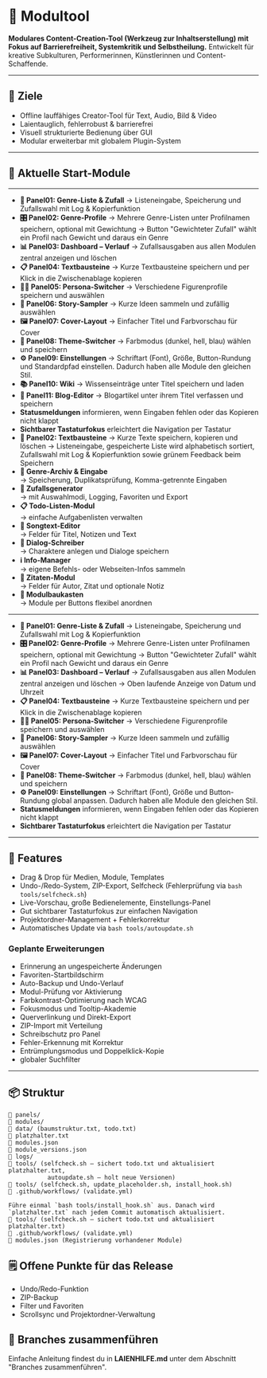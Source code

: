 # 🧰 Modultool

**Modulares Content-Creation-Tool (Werkzeug zur Inhaltserstellung) mit Fokus auf Barrierefreiheit, Systemkritik und Selbstheilung.**
Entwickelt für kreative Subkulturen, Performerinnen, Künstlerinnen und Content-Schaffende.

---

## 🎯 Ziele

- Offline lauffähiges Creator-Tool für Text, Audio, Bild & Video
- Laientauglich, fehlerrobust & barrierefrei
- Visuell strukturierte Bedienung über GUI
- Modular erweiterbar mit globalem Plugin-System

---

## 🧩 Aktuelle Start-Module

---
- **📝 Panel01: Genre-Liste & Zufall**
  → Listeneingabe, Speicherung und Zufallswahl mit Log & Kopierfunktion
- **🎛 Panel02: Genre-Profile**
  → Mehrere Genre-Listen unter Profilnamen speichern, optional mit Gewichtung
  → Button "Gewichteter Zufall" wählt ein Profil nach Gewicht und daraus ein Genre
- **📊 Panel03: Dashboard – Verlauf**
  → Zufallsausgaben aus allen Modulen zentral anzeigen und löschen
- **📋 Panel04: Textbausteine**
  → Kurze Textbausteine speichern und per Klick in die Zwischenablage kopieren
- **🧑‍🎤 Panel05: Persona-Switcher**
  → Verschiedene Figurenprofile speichern und auswählen
- **🖖 Panel06: Story-Sampler**
  → Kurze Ideen sammeln und zufällig auswählen
- **🖼️ Panel07: Cover-Layout**
  → Einfacher Titel und Farbvorschau für Cover
 - **🎨 Panel08: Theme-Switcher**
   → Farbmodus (dunkel, hell, blau) wählen und speichern
 - **⚙️ Panel09: Einstellungen**
   → Schriftart (Font), Größe, Button-Rundung und Standardpfad einstellen. Dadurch haben alle Module den gleichen Stil.
 - **📚 Panel10: Wiki**
   → Wissenseinträge unter Titel speichern und laden
 - **📰 Panel11: Blog-Editor**
   → Blogartikel unter ihrem Titel verfassen und speichern
 - **Statusmeldungen** informieren, wenn Eingaben fehlen oder das Kopieren nicht klappt
 - **Sichtbarer Tastaturfokus** erleichtert die Navigation per Tastatur
- **📑 Panel02: Textbausteine**
  → Kurze Texte speichern, kopieren und löschen
  → Listeneingabe, gespeicherte Liste wird alphabetisch sortiert, Zufallswahl mit Log & Kopierfunktion sowie grünem Feedback beim Speichern
- **🎲 Genre-Archiv & Eingabe**  
  → Speicherung, Duplikatsprüfung, Komma-getrennte Eingaben
- **🧠 Zufallsgenerator**  
  → mit Auswahlmodi, Logging, Favoriten und Export
- **📋 Todo-Listen-Modul**  
  → einfache Aufgabenlisten verwalten
- **🎤 Songtext-Editor**  
  → Felder für Titel, Notizen und Text
- **📓 Dialog-Schreiber**  
  → Charaktere anlegen und Dialoge speichern
- **ℹ️ Info-Manager**  
  → eigene Befehls- oder Webseiten-Infos sammeln
- **💬 Zitaten-Modul**  
  → Felder für Autor, Zitat und optionale Notiz
- **🧱 Modulbaukasten**  
  → Module per Buttons flexibel anordnen

---
- **📝 Panel01: Genre-Liste & Zufall**
  → Listeneingabe, Speicherung und Zufallswahl mit Log & Kopierfunktion
- **🎛 Panel02: Genre-Profile**
  → Mehrere Genre-Listen unter Profilnamen speichern, optional mit Gewichtung
  → Button "Gewichteter Zufall" wählt ein Profil nach Gewicht und daraus ein Genre
 - **📊 Panel03: Dashboard – Verlauf**
  → Zufallsausgaben aus allen Modulen zentral anzeigen und löschen
  → Oben laufende Anzeige von Datum und Uhrzeit
- **📋 Panel04: Textbausteine**
  → Kurze Textbausteine speichern und per Klick in die Zwischenablage kopieren
- **🧑‍🎤 Panel05: Persona-Switcher**
  → Verschiedene Figurenprofile speichern und auswählen
- **🖖 Panel06: Story-Sampler**
  → Kurze Ideen sammeln und zufällig auswählen
- **🖼️ Panel07: Cover-Layout**
  → Einfacher Titel und Farbvorschau für Cover
- **🎨 Panel08: Theme-Switcher**
  → Farbmodus (dunkel, hell, blau) wählen und speichern
- **⚙️ Panel09: Einstellungen**
  → Schriftart (Font), Größe und Button-Rundung global anpassen. Dadurch haben alle Module den gleichen Stil.
- **Statusmeldungen** informieren, wenn Eingaben fehlen oder das Kopieren nicht klappt
- **Sichtbarer Tastaturfokus** erleichtert die Navigation per Tastatur
---

## 🧠 Features

- Drag & Drop für Medien, Module, Templates
- Undo-/Redo-System, ZIP-Export, Selfcheck (Fehlerprüfung via `bash tools/selfcheck.sh`)
- Live-Vorschau, große Bedienelemente, Einstellungs-Panel
- Gut sichtbarer Tastaturfokus zur einfachen Navigation
- Projektordner-Management + Fehlerkorrektur
- Automatisches Update via `bash tools/autoupdate.sh`


### Geplante Erweiterungen
- Erinnerung an ungespeicherte Änderungen
- Favoriten-Startbildschirm
- Auto-Backup und Undo-Verlauf
- Modul-Prüfung vor Aktivierung
- Farbkontrast-Optimierung nach WCAG
- Fokusmodus und Tooltip-Akademie
- Querverlinkung und Direkt-Export
- ZIP-Import mit Verteilung
- Schreibschutz pro Panel
- Fehler-Erkennung mit Korrektur
- Entrümplungsmodus und Doppelklick-Kopie
- globaler Suchfilter
---

## 📦 Struktur

```text
📁 panels/
📁 modules/
📁 data/ (baumstruktur.txt, todo.txt)
📄 platzhalter.txt
📄 modules.json
📄 module_versions.json
📁 logs/
📁 tools/ (selfcheck.sh – sichert todo.txt und aktualisiert platzhalter.txt,
           autoupdate.sh – holt neue Versionen)
📁 tools/ (selfcheck.sh, update_placeholder.sh, install_hook.sh)
📁 .github/workflows/ (validate.yml)

Führe einmal `bash tools/install_hook.sh` aus. Danach wird `platzhalter.txt` nach jedem Commit automatisch aktualisiert.
📁 tools/ (selfcheck.sh – sichert todo.txt und aktualisiert platzhalter.txt)
📁 .github/workflows/ (validate.yml)
📄 modules.json (Registrierung vorhandener Module)
```

## 🗒 Offene Punkte für das Release

- Undo/Redo-Funktion
- ZIP-Backup
- Filter und Favoriten
- Scrollsync und Projektordner-Verwaltung

## 🔀 Branches zusammenführen
Einfache Anleitung findest du in **LAIENHILFE.md** unter dem Abschnitt "Branches zusammenführen".
